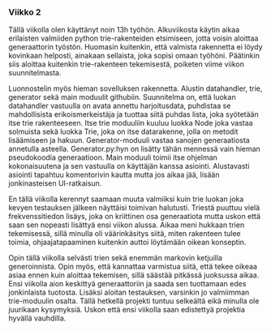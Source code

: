 ### Viikko 2

Tällä viikolla olen käyttänyt noin 13h työhön. Alkuviikosta käytin aikaa erilaisten valmiiden python trie-rakenteiden etsimiseen, jotta voisin aloittaa generaattorin työstön. Huomasin kuitenkin, että valmista rakennetta ei löydy kovinkaan helposti, ainakaan sellaista, joka sopisi omaan työhöni. Päätinkin siis aloittaa kuitenkin trie-rakenteen tekemisestä, poiketen viime viikon suunnitelmasta.

Luonnostelin myös hieman sovelluksen rakennetta. Alustin datahandler, trie, generator sekä main moduulit githubiin. Suunnitelma on, että luokan datahandler vastuulla on avata annettu harjoitusdata, puhdistaa se mahdollisista erikoismerkeistäja ja tuottaa siitä puhdas lista, joka syötetään itse trie rakenteeseen. Itse trie moduuliin kuuluu luokka Node joka vastaa solmuista sekä luokka Trie, joka on itse datarakenne, jolla on metodit lisäämiseen ja hakuun. Generator-moduuli vastaa sanojen generaatiosta annetulla asteella. Generator.py:hyn on lisätty tähän mennessä vain hieman pseudokoodia generaatioon. Main moduuli toimii itse ohjelman kokonaisuutena ja sen vastuulla on käyttäjän kanssa asiointi. Alustavasti asiointi tapahtuu komentorivin kautta mutta jos aikaa jää, lisään jonkinasteisen UI-ratkaisun.

En tällä viikolla kerennyt saamaan muuta valmiiksi kuin trie luokan joka kevyen testauksen jälkeen näyttäisi toimivan halutusti. Triestä puuttuu vielä frekvenssitiedon lisäys, joka on kriittinen osa generaatiota mutta uskon että saan sen nopeasti lisättyä ensi viikon alussa. Aikaa meni hukkaan trien tekemisessä, sillä minulla oli väärinkäsitys siitä, miten rakenteen tulee toimia, ohjaajatapaaminen kuitenkin auttoi löytämään oikean konseptin.

Opin tällä viikolla selvästi trien sekä enemmän markovin ketjuilla generoinnista. Opin myös, että kannattaa varmistua siitä, että tekee oikeaa asiaa ennen kuin aloittaa tekemisen, sillä säästää pitkässä juoksussa aikaa.
Ensi viikolla aion keskittyä generaattoriin ja saada sen tuottamaan edes jonkinlaista tuotosta. Lisäksi aloitan testauksen, varsinkin jo valmiimman trie-moduulin osalta. Tällä hetkellä projekti tuntuu selkeältä eikä minulla ole juurikaan kysymyksiä. Uskon että ensi viikolla saan edistettyä projektia hyvällä vauhdilla.
